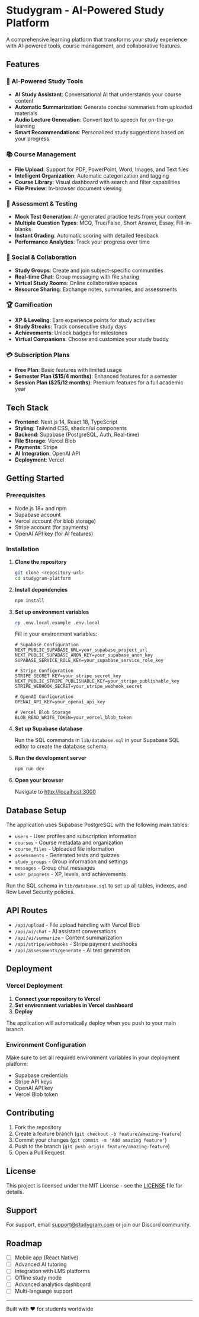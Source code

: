 # Studygram - AI-Powered Study Platform

A comprehensive learning platform that transforms your study experience with AI-powered tools, course management, and collaborative features.

## Features

### 🧠 AI-Powered Study Tools
- **AI Study Assistant**: Conversational AI that understands your course content
- **Automatic Summarization**: Generate concise summaries from uploaded materials
- **Audio Lecture Generation**: Convert text to speech for on-the-go learning
- **Smart Recommendations**: Personalized study suggestions based on your progress

### 📚 Course Management
- **File Upload**: Support for PDF, PowerPoint, Word, Images, and Text files
- **Intelligent Organization**: Automatic categorization and tagging
- **Course Library**: Visual dashboard with search and filter capabilities
- **File Preview**: In-browser document viewing

### 🎯 Assessment & Testing
- **Mock Test Generation**: AI-generated practice tests from your content
- **Multiple Question Types**: MCQ, True/False, Short Answer, Essay, Fill-in-blanks
- **Instant Grading**: Automatic scoring with detailed feedback
- **Performance Analytics**: Track your progress over time

### 👥 Social & Collaboration
- **Study Groups**: Create and join subject-specific communities
- **Real-time Chat**: Group messaging with file sharing
- **Virtual Study Rooms**: Online collaborative spaces
- **Resource Sharing**: Exchange notes, summaries, and assessments

### 🏆 Gamification
- **XP & Leveling**: Earn experience points for study activities
- **Study Streaks**: Track consecutive study days
- **Achievements**: Unlock badges for milestones
- **Virtual Companions**: Choose and customize your study buddy

### 💳 Subscription Plans
- **Free Plan**: Basic features with limited usage
- **Semester Plan ($15/4 months)**: Enhanced features for a semester
- **Session Plan ($25/12 months)**: Premium features for a full academic year

## Tech Stack

- **Frontend**: Next.js 14, React 18, TypeScript
- **Styling**: Tailwind CSS, shadcn/ui components
- **Backend**: Supabase (PostgreSQL, Auth, Real-time)
- **File Storage**: Vercel Blob
- **Payments**: Stripe
- **AI Integration**: OpenAI API
- **Deployment**: Vercel

## Getting Started

### Prerequisites

- Node.js 18+ and npm
- Supabase account
- Vercel account (for blob storage)
- Stripe account (for payments)
- OpenAI API key (for AI features)

### Installation

1. **Clone the repository**
   ```bash
   git clone <repository-url>
   cd studygram-platform
   ```

2. **Install dependencies**
   ```bash
   npm install
   ```

3. **Set up environment variables**
   ```bash
   cp .env.local.example .env.local
   ```
   
   Fill in your environment variables:
   ```env
   # Supabase Configuration
   NEXT_PUBLIC_SUPABASE_URL=your_supabase_project_url
   NEXT_PUBLIC_SUPABASE_ANON_KEY=your_supabase_anon_key
   SUPABASE_SERVICE_ROLE_KEY=your_supabase_service_role_key

   # Stripe Configuration
   STRIPE_SECRET_KEY=your_stripe_secret_key
   NEXT_PUBLIC_STRIPE_PUBLISHABLE_KEY=your_stripe_publishable_key
   STRIPE_WEBHOOK_SECRET=your_stripe_webhook_secret

   # OpenAI Configuration
   OPENAI_API_KEY=your_openai_api_key

   # Vercel Blob Storage
   BLOB_READ_WRITE_TOKEN=your_vercel_blob_token
   ```

4. **Set up Supabase database**
   
   Run the SQL commands in `lib/database.sql` in your Supabase SQL editor to create the database schema.

5. **Run the development server**
   ```bash
   npm run dev
   ```

6. **Open your browser**
   
   Navigate to [http://localhost:3000](http://localhost:3000)

## Database Setup

The application uses Supabase PostgreSQL with the following main tables:

- `users` - User profiles and subscription information
- `courses` - Course metadata and organization
- `course_files` - Uploaded file information
- `assessments` - Generated tests and quizzes
- `study_groups` - Group information and settings
- `messages` - Group chat messages
- `user_progress` - XP, levels, and achievements

Run the SQL schema in `lib/database.sql` to set up all tables, indexes, and Row Level Security policies.

## API Routes

- `/api/upload` - File upload handling with Vercel Blob
- `/api/ai/chat` - AI assistant conversations
- `/api/ai/summarize` - Content summarization
- `/api/stripe/webhooks` - Stripe payment webhooks
- `/api/assessments/generate` - AI test generation

## Deployment

### Vercel Deployment

1. **Connect your repository to Vercel**
2. **Set environment variables in Vercel dashboard**
3. **Deploy**

The application will automatically deploy when you push to your main branch.

### Environment Configuration

Make sure to set all required environment variables in your deployment platform:

- Supabase credentials
- Stripe API keys
- OpenAI API key
- Vercel Blob token

## Contributing

1. Fork the repository
2. Create a feature branch (`git checkout -b feature/amazing-feature`)
3. Commit your changes (`git commit -m 'Add amazing feature'`)
4. Push to the branch (`git push origin feature/amazing-feature`)
5. Open a Pull Request

## License

This project is licensed under the MIT License - see the [LICENSE](LICENSE) file for details.

## Support

For support, email support@studygram.com or join our Discord community.

## Roadmap

- [ ] Mobile app (React Native)
- [ ] Advanced AI tutoring
- [ ] Integration with LMS platforms
- [ ] Offline study mode
- [ ] Advanced analytics dashboard
- [ ] Multi-language support

---

Built with ❤️ for students worldwide
